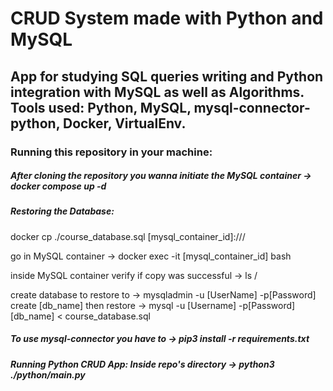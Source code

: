 # CRUD System made with Python and MySQL

## App for studying SQL queries writing and Python integration with MySQL as well as Algorithms.<br> Tools used: Python, MySQL, mysql-connector-python, Docker, VirtualEnv.

### Running this repository in your machine:  

##### After cloning the repository you wanna initiate the MySQL container -> docker compose up -d

##### Restoring the Database:
docker cp ./course_database.sql [mysql_container_id]:///

go in MySQL container -> docker exec -it [mysql_container_id] bash

inside MySQL container verify if copy was successful -> ls /

create database to restore to -> mysqladmin -u [UserName] -p[Password] create [db_name]
then restore -> mysql -u [Username] -p[Password] [db_name] < course_database.sql

##### To use mysql-connector you have to -> pip3 install -r requirements.txt

##### Running Python CRUD App: Inside repo's directory -> python3 ./python/main.py
